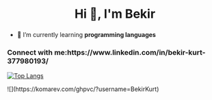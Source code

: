 <h1 align="center">Hi 👋, I'm Bekir</h1>
<h3 align="center"></h3>

- 🌱 I’m currently learning **programming languages**

<h3 align="left">Connect with me:https://www.linkedin.com/in/bekir-kurt-377980193/</h3>




[![Top Langs](https://github-readme-stats.vercel.app/api/top-langs/?username=BekirKurt&layout=compact)](https://github.com/BekirKurt/github-readme-stats)

<div style="text-align='center'">
  <p>
  ![](https://komarev.com/ghpvc/?username=BekirKurt)

  
  </p>
  

</div>


<p align="left">
</p>
